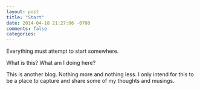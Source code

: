 ```yaml
---
layout: post
title: "Start"
date: 2014-04-18 21:27:06 -0700
comments: false
categories:
---
```


Everything must attempt to start somewhere.

<!-- more -->

What is this? What am I doing here?

This is another blog.
Nothing more and nothing less.
I only intend for this to be a place to capture and share some of my thoughts and musings.
